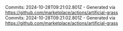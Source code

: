 Commits: 2024-10-28T09:21:02.801Z - Generated via https://github.com/marketplace/actions/artificial-grass
<br>
Commits: 2024-10-28T09:21:02.801Z - Generated via https://github.com/marketplace/actions/artificial-grass
<br>
